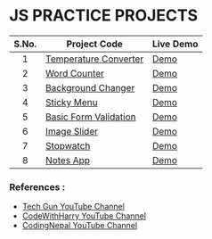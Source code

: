 # JS PRACTICE PROJECTS

| S.No. |                               Project Code                                  |               Live Demo                 |
| :---: |   -----------------------------------------------------------------------   |   -----------------------------------   |
|   1   | [Temperature Converter](https://github.com/devvanu/js-practice-projects/tree/main/temperature-converter) | [Demo](https://devvanu.github.io/js-practice-projects/temperature-converter/index.html) |
|   2   | [Word Counter](https://github.com/devvanu/js-practice-projects/tree/main/word-counter) | [Demo](https://devvanu.github.io/js-practice-projects/word-counter/index.html) | 
|   3   | [Background Changer](https://github.com/devvanu/js-practice-projects/tree/main/background-changer) | [Demo](https://devvanu.github.io/js-practice-projects/background-changer/index.html) |
|   4   | [Sticky Menu](https://github.com/devvanu/js-practice-projects/tree/main/sticky-menu) | [Demo](https://devvanu.github.io/js-practice-projects/sticky-menu/index.html) |
|   5   | [Basic Form Validation](https://github.com/devvanu/js-practice-projects/tree/main/form-validation) | [Demo](https://devvanu.github.io/js-practice-projects/form-validation/index.html) |
|   6   | [Image Slider](https://github.com/devvanu/js-practice-projects/tree/main/image-slider) | [Demo](https://devvanu.github.io/js-practice-projects/image-slider/index.html) |
|   7   | [Stopwatch](https://github.com/devvanu/js-practice-projects/tree/main/stopwatch) | [Demo](https://devvanu.github.io/js-practice-projects/stopwatch/index.html) |
|   8   | [Notes App](https://github.com/devvanu/js-practice-projects/tree/main/notes-app) | [Demo](https://devvanu.github.io/js-practice-projects/notes-app/index.html) |

### References :

- [Tech Gun YouTube Channel](https://www.youtube.com/c/TechGun)
- [CodeWithHarry YouTube Channel](https://www.youtube.com/c/CodeWithHarry)
- [CodingNepal YouTube Channel](https://www.youtube.com/codingnepal)
